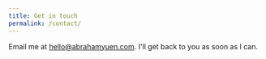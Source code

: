```yaml
---
title: Get in touch
permalink: /contact/
---
```

Email me at [hello@abrahamyuen.com](mailto:hello@abrahamyuen.com). I'll get back to you as soon as I can.
